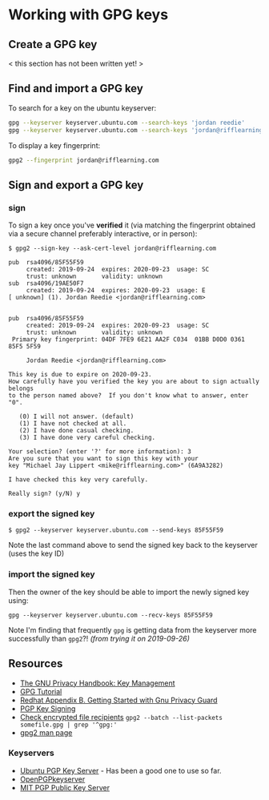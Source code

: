 # Working with GPG keys #

## Create a GPG key ##

&lt; this section has not been written yet! >

## Find and import a GPG key ##

To search for a key on the ubuntu keyserver:

```sh
gpg --keyserver keyserver.ubuntu.com --search-keys 'jordan reedie'
gpg --keyserver keyserver.ubuntu.com --search-keys 'jordan@rifflearning.com'
```

To display a key fingerprint:

```sh
gpg2 --fingerprint jordan@rifflearning.com
```

## Sign and export a GPG key ##

### sign ###
To sign a key once you've **verified** it (via matching the fingerprint obtained via a secure
channel preferably interactive, or in person):

```console
$ gpg2 --sign-key --ask-cert-level jordan@rifflearning.com

pub  rsa4096/85F55F59
     created: 2019-09-24  expires: 2020-09-23  usage: SC
     trust: unknown       validity: unknown
sub  rsa4096/19AE50F7
     created: 2019-09-24  expires: 2020-09-23  usage: E
[ unknown] (1). Jordan Reedie <jordan@rifflearning.com>


pub  rsa4096/85F55F59
     created: 2019-09-24  expires: 2020-09-23  usage: SC
     trust: unknown       validity: unknown
 Primary key fingerprint: 04DF 7FE9 6E21 AA2F C034  01BB D0D0 0361 85F5 5F59

     Jordan Reedie <jordan@rifflearning.com>

This key is due to expire on 2020-09-23.
How carefully have you verified the key you are about to sign actually belongs
to the person named above?  If you don't know what to answer, enter "0".

   (0) I will not answer. (default)
   (1) I have not checked at all.
   (2) I have done casual checking.
   (3) I have done very careful checking.

Your selection? (enter '?' for more information): 3
Are you sure that you want to sign this key with your
key "Michael Jay Lippert <mike@rifflearning.com>" (6A9A3282)

I have checked this key very carefully.

Really sign? (y/N) y
```

### export the signed key ###
```
$ gpg2 --keyserver keyserver.ubuntu.com --send-keys 85F55F59
```

Note the last command above to send the signed key back to the keyserver (uses the key ID)

### import the signed key ###
Then the owner of the key should be able to import the newly signed key using:
```
gpg --keyserver keyserver.ubuntu.com --recv-keys 85F55F59
```

Note I'm finding that frequently `gpg` is getting data from the keyserver more successfully than
`gpg2`?! _(from trying it on 2019-09-26)_

## Resources

- [The GNU Privacy Handbook: Key Management][gpg_keymgmt]
- [GPG Tutorial][]
- [Redhat Appendix B. Getting Started with Gnu Privacy Guard][redhat-gpg-doc]
- [PGP Key Signing][pgp-key-signing]
- [Check encrypted file recipients][check-file-recipients]
  `gpg2 --batch --list-packets somefile.gpg | grep '^gpg:'`
- [gpg2 man page][gpg2-man]

### Keyservers
- [Ubuntu PGP Key Server][] - Has been a good one to use so far.
- [OpenPGPkeyserver][]
- [MIT PGP Public Key Server][]


[gpg_keymgmt]: <https://www.gnupg.org/gph/en/manual/c235.html>
[GPG Tutorial]: <https://futureboy.us/pgp.html>
[redhat-gpg-doc]: <https://access.redhat.com/documentation/en-US/Red_Hat_Enterprise_Linux/4/html/Step_by_Step_Guide/ch-gnupg.html>
[pgp-key-signing]: <https://www.phildev.net/pgp/gpgsigning.html>
[check-file-recipients]: <https://security.stackexchange.com/questions/85157/can-i-check-who-can-decrypt-my-gpg-message-after-i-encrypt-it>
[gpg2-man]: <https://www.linux.org/docs/man1/gpg2.html>

[OpenPGPkeyserver]: <http://keys.gnupg.net/>
[MIT PGP Public Key Server]: <https://pgp.mit.edu/>
[Ubuntu PGP Key Server]: <https://keyserver.ubuntu.com/>